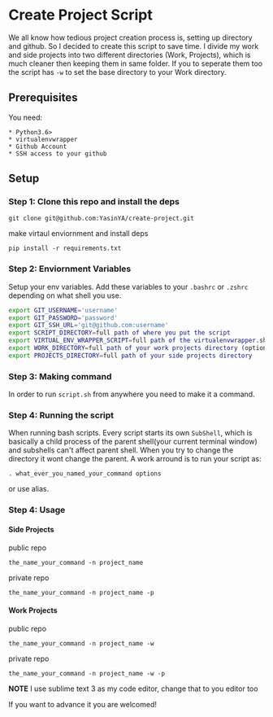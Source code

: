 # Create Project Script
We all know how tedious project creation process is, setting up directory and github. So I decided to create this script to save time. I divide my work and side projects into two different directories (Work, Projects), which is much cleaner then keeping them in same folder. If you to seperate them too the script has `-w` to set the base directory to your Work directory.

## Prerequisites

You need:

    * Python3.6>
    * virtualenvwrapper
    * Github Account
    * SSH access to your github


## Setup

### Step 1: Clone this repo and install the deps

`git clone git@github.com:YasinYA/create-project.git`

make virtaul enviornment and install deps

`pip install -r requirements.txt`


### Step 2: Enviornment Variables

Setup your env variables. Add these variables to your `.bashrc` or `.zshrc` depending on what shell you use.

```bash
export GIT_USERNAME='username'
export GIT_PASSWORD='password'
export GIT_SSH_URL='git@github.com:username'
export SCRIPT_DIRECTORY=full path of where you put the script
export VIRTUAL_ENV_WRAPPER_SCRIPT=full path of the virtualenvwrapper.sh
export WORK_DIRECTORY=full path of your work projects directory (optional)
export PROJECTS_DIRECTORY=full path of your side projects directory
```

### Step 3: Making command

In order to run `script.sh` from anywhere you need to make it a command.

### Step 4: Running the script

When running bash scripts. Every script starts its own `SubShell`, which is basically a child process of the parent shell(your current terminal window) and subshells can't affect parent shell. When you try to change the directory it wont change the parent. A work arround is to run your script as:

`. what_ever_you_named_your_command options`

or use alias.

### Step 4: Usage

#### Side Projects

public repo

`the_name_your_command -n project_name`

private repo

`the_name_your_command -n project_name -p`

#### Work Projects

public repo

`the_name_your_command -n project_name -w`

private repo

`the_name_your_command -n project_name -w -p`


**NOTE** I use sublime text 3 as my code editor, change that to you editor too

If you want to advance it you are welcomed!
